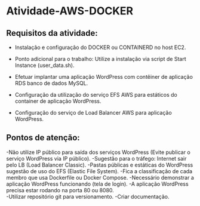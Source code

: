 # Atividade-AWS-DOCKER

## Requisitos da atividade:
  - Instalação e configuração do DOCKER ou CONTAINERD no host EC2.
  
  - Ponto adicional para o trabalho: Utilize a instalação via script de Start Instance (user_data.sh).
  
  - Efetuar implantar uma aplicação WordPress com contêiner de aplicação RDS banco de dados MySQL.
  
  - Configuração da utilização do serviço EFS AWS para estáticos do container de aplicação WordPress.
  
  - Configuração do serviço de Load Balancer AWS para aplicação WordPress.
  
## Pontos de atenção:
  -Não utilize IP público para saída dos serviços WordPress (Evite publicar o serviço WordPress via IP público).
  -Sugestão para o tráfego: Internet sair pelo LB (Load Balancer Classic).
  -Pastas públicas e estáticas do WordPress sugestão de uso do EFS (Elastic File System).
  -Fica a classificação de cada membro que usa Dockerfile ou Docker Compose.
  -Necessário demonstrar a aplicação WordPress funcionando (tela de login).
  -A aplicação WordPress precisa estar rodando na porta 80 ou 8080.  
  -Utilizar repositório git para versionamento.
  -Criar documentação.
